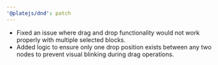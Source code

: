 ```yaml
---
'@platejs/dnd': patch
---
```


- Fixed an issue where drag and drop functionality would not work properly with multiple selected blocks.
- Added logic to ensure only one drop position exists between any two nodes to prevent visual blinking during drag operations.
